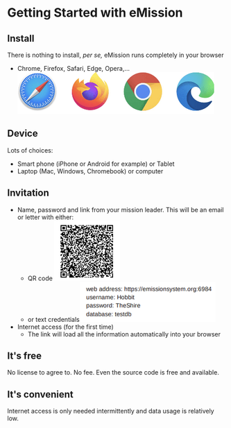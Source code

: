 # Getting Started with eMission

## Install
 
There is nothing to install, _per se,_ eMission runs completely in your browser

  * Chrome, Firefox, Safari, Edge, Opera,...
![](images/Browser.png)

## Device

Lots of choices:

* Smart phone (iPhone or Android for example) or Tablet
* Laptop (Mac, Windows, Chromebook) or computer

## Invitation

* Name, password and link from your mission leader. This will be an email or letter with either:
  * QR code ![](images/QR.png)
  * or text credentials![](images/Email.png)
* Internet access (for the first time)
  * The link will load all the information automatically into your browser

## It's free

No license to agree to. No fee. Even the source code is free and available.

## It's convenient

Internet access is only needed intermittently and data usage is relatively low.
